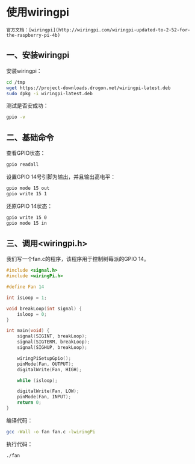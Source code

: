 # 使用wiringpi

```admonish info
官方文档：[wiringpi](http://wiringpi.com/wiringpi-updated-to-2-52-for-the-raspberry-pi-4b)
```

## 一、安装wiringpi

安装wiringpi：

```bash
cd /tmp
wget https://project-downloads.drogon.net/wiringpi-latest.deb
sudo dpkg -i wiringpi-latest.deb
```

测试是否安成功：

```bash
gpio -v
```

## 二、基础命令

查看GPIO状态：

```bash
gpio readall
```

设置GPIO 14号引脚为输出，并且输出高电平：

```bash
gpio mode 15 out
gpio write 15 1
```

还原GPIO 14状态：

```bash
gpio write 15 0
gpio mode 15 in
```

## 三、调用<wiringpi.h>

我们写一个fan.c的程序，该程序用于控制树莓派的GPIO 14。

```c
#include <signal.h>
#include <wiringPi.h>

#define Fan 14

int isLoop = 1;

void breakLoop(int signal) {
    isloop = 0;
}

int main(void) {
    signal(SIGINT, breakLoop);
    signal(SIGTERM, breakLoop);
    signal(SIGHUP, breakLoop);

    wiringPiSetupGpio();
    pinMode(Fan, OUTPUT);
    digitalWrite(Fan, HIGH);

    while (isloop);

    digitalWrite(Fan, LOW);
    pinMode(Fan, INPUT);
    return 0;
}
```

编译代码：

```bash
gcc -Wall -o fan fan.c -lwiringPi
```

执行代码：

```bash
./fan
```
